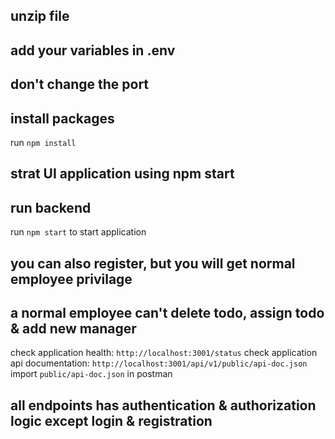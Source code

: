 ## unzip file
## add your variables in .env
## don't change the port

## install packages
run `npm install`


## strat UI application using npm start

## run backend
run `npm start` to start application 

## you can also register, but you will get normal employee privilage
## a normal employee can't delete todo, assign todo & add new manager

check application health: `http://localhost:3001/status`
check application api documentation: `http://localhost:3001/api/v1/public/api-doc.json`
import `public/api-doc.json` in postman 

## all endpoints has authentication & authorization logic except login & registration
